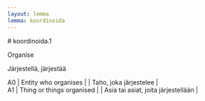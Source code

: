 ```yaml
---
layout: lemma
lemma: koordinoida
---
```


<div class="sense">
# <span class="sensename">koordinoida.1</span>

<span class="description">Organise</span>

<span class="description">Järjestellä, järjestää</span>

A0 | Entity who organises |   | Taho, joka järjestelee |  
A1 | Thing or things organised |   | Asia tai asiat, joita järjestellään |  

</div>

